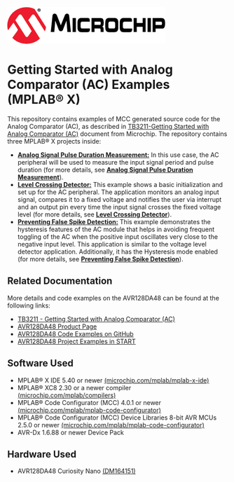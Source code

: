 [![MCHP](images/microchip.png)](https://www.microchip.com)

# Getting Started with Analog Comparator (AC) Examples (MPLAB® X)

This repository contains examples of MCC generated source code for the Analog Comparator (AC), as described in [TB3211-Getting Started with Analog Comparator (AC)](https://ww1.microchip.com/downloads/en/Appnotes/TB3211-Getting-Started-with-AC-DS90003211.pdf) document from Microchip. The repository contains three MPLAB® X projects inside:

* [<strong>Analog Signal Pulse Duration Measurement:</strong>](Analog_Signal_Pulse_Duration_Measurement) In this use case, the AC peripheral will be used to measure the input signal period and pulse duration (for more details, see [<strong>Analog Signal Pulse Duration Measurement</strong>](Analog_Signal_Pulse_Duration_Measurement)).
* [<strong>Level Crossing Detector:</strong>](Level_Crossing_Detector) This example shows a basic initialization and set up for the AC peripheral. The application monitors an analog input signal, compares it to a fixed voltage and notifies the user via interrupt and an output pin every time the input signal crosses the fixed voltage level (for more details, see [<strong>Level Crossing Detector</strong>](Level_Crossing_Detector)).
* [<strong>Preventing False Spike Detection:</strong>](Preventing_False_Spike_Detection) This example demonstrates the hysteresis features of the AC module that helps in avoiding frequent toggling of the AC when the positive input oscillates very close to the negative input level. This application is similar to the voltage level detector application. Additionally, it has the Hysteresis mode enabled (for more details, see [<strong>Preventing False Spike Detection</strong>](Preventing_False_Spike_Detection)).

## Related Documentation
More details and code examples on the AVR128DA48 can be found at the following links:
- [TB3211 - Getting Started with Analog Comparator (AC)](https://ww1.microchip.com/downloads/en/Appnotes/TB3211-Getting-Started-with-AC-DS90003211.pdf)
- [AVR128DA48 Product Page](https://www.microchip.com/wwwproducts/en/AVR128DA48)
- [AVR128DA48 Code Examples on GitHub](https://github.com/microchip-pic-avr-examples?q=avr128da48)
- [AVR128DA48 Project Examples in START](https://start.atmel.com/#examples/AVR128DA48CuriosityNano)


## Software Used
- MPLAB® X IDE 5.40 or newer [(microchip.com/mplab/mplab-x-ide)](http://www.microchip.com/mplab/mplab-x-ide)
- MPLAB® XC8 2.30 or a newer compiler [(microchip.com/mplab/compilers)](http://www.microchip.com/mplab/compilers)
- MPLAB® Code Configurator (MCC) 4.0.1 or newer [(microchip.com/mplab/mplab-code-configurator)](https://www.microchip.com/mplab/mplab-code-configurator)
- MPLAB® Code Configurator (MCC) Device Libraries 8-bit AVR MCUs 2.5.0 or newer [(microchip.com/mplab/mplab-code-configurator)](https://www.microchip.com/mplab/mplab-code-configurator)
- AVR-Dx 1.6.88 or newer Device Pack


## Hardware Used
- AVR128DA48 Curiosity Nano [(DM164151)](https://www.microchip.com/Developmenttools/ProductDetails/DM164151)
